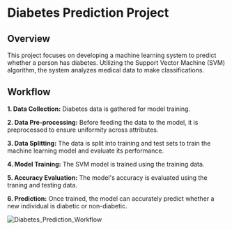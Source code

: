# Diabetes Prediction Project

## Overview

This project focuses on developing a machine learning system to predict whether a person has diabetes. Utilizing the Support Vector Machine (SVM) algorithm, the system analyzes medical data to make classifications.

## Workflow

**1. Data Collection:** Diabetes data is gathered for model training.

**2. Data Pre-processing:** Before feeding the data to the model, it is preprocessed to ensure uniformity across attributes.

**3. Data Splitting:** The data is split into training and test sets to train the machine learning model and evaluate its performance.

**4. Model Training:** The SVM model is trained using the training data.

**5. Accuracy Evaluation:** The model's accuracy is evaluated using the traning and testing data.

**6. Prediction:** Once trained, the model can accurately predict whether a new individual is diabetic or non-diabetic.

![Diabetes_Prediction_Workflow](https://github.com/shaikanjum432/DiabetesPrediction-DataScienceProject/assets/69950202/79c58be0-b13f-4604-ad88-b6acfd9ecd2b)
